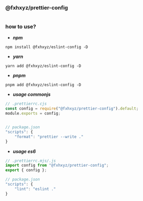 ### @fxhxyz/prettier-config

#

### how to use?
+ ***npm***
```
npm install @fxhxyz/eslint-config -D
```

+ ***yarn***
```
yarn add @fxhxyz/eslint-config -D
```

+ ***pnpm***
```
pnpm add @fxhxyz/eslint-config -D
```

+ ***usage commonjs***
```js
// .prettierrc.cjs
const config = require("@fxhxyz/prettier-config").default;
module.exports = config;


// package.json
"scripts": {
    "format": "prettier --write ."
}
```

+ ***usage es6***
```js
// .prettierrc.mjs/.js
import config from "@fxhxyz/prettier-config";
export { config };

// package.json
"scripts": {
    "lint": "eslint ."
}
```
